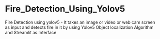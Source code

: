 # Fire_Detection_Using_Yolov5
Fire Detection using yolov5 - It takes an image or video or web cam screen as input and detects fire in it by using Yolov5 Object localization Algorithm and Streamlit as Interface
